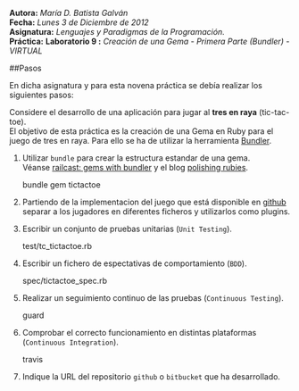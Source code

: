 **Autora:**         *María D. Batista Galván*  
**Fecha:**          *Lunes 3 de Diciembre de 2012*  
**Asignatura:**     *Lenguajes y Paradigmas de la Programación.*  
**Práctica:**       **Laboratorio 9 :** *Creación de una Gema - Primera Parte (Bundler) - VIRTUAL*  

##Pasos

En dicha asignatura y para esta novena práctica se debía realizar los siguientes pasos:  

Considere el desarrollo de una aplicación para jugar al **tres en raya** (tic-tac-toe).  
El objetivo de esta práctica es la creación de una Gema en Ruby para el juego de tres en raya. Para ello se ha de utilizar la herramienta [Bundler](http://gembundler.com/).  

1. Utilizar `bundle` para crear la estructura estandar de una gema.  
Véanse [railcast: gems with bundler](http://railscasts.com/episodes/245-new-gem-with-bundler?language=es&view=asciicast) y el blog [polishing rubies](http://www.intridea.com/blog/tag/polishing%20rubies).  

	bundle gem tictactoe  

2. Partiendo de la implementacion del juego que está disponible en [github](https://github.com/crguezl/tictactoe) separar a los jugadores en diferentes ficheros y utilizarlos como plugins.  
3. Escribir un conjunto de pruebas unitarias (`Unit Testing`).  

	test/tc_tictactoe.rb  

4. Escribir un fichero de espectativas de comportamiento (`BDD`).  

	spec/tictactoe_spec.rb  

5. Realizar un seguimiento continuo de las pruebas (`Continuous Testing`).  

	guard  

6. Comprobar el correcto funcionamiento en distintas plataformas (`Continuous Integration`).  

	travis  
	
7. Indique la URL del repositorio `github` o `bitbucket` que ha desarrollado.  
